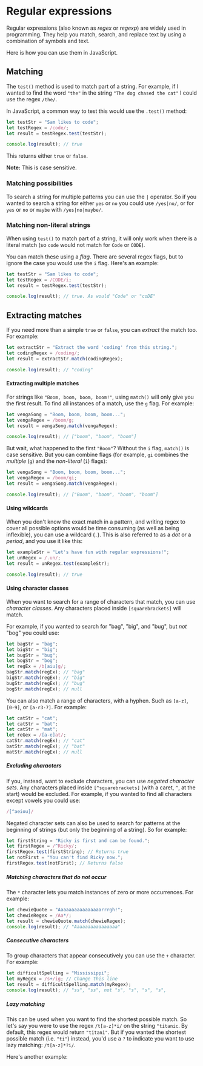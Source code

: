 # Regular expressions
Regular expressions (also known as *regex* or *regexp*) are widely used in programming. They help you match, search, and replace text by using a combination of symbols and text.

Here is how you can use them in JavaScript.

## Matching
The `test()` method is used to match part of a string. For example, if I wanted to find the word `"the"` in the string `"The dog chased the cat"` I could use the regex `/the/`.

In JavaScript, a common way to test this would use the `.test()` method:
```js
let testStr = "Sam likes to code";
let testRegex = /code/;
let result = testRegex.test(testStr);

console.log(result); // true
```
This returns either `true` or `false`.

**Note:** This is case sensitive.

### Matching possibilities
To search a string for multiple patterns you can use the `|` operator. So if you wanted to search a string for either `yes` or `no` you could use `/yes|no/`, or for `yes` or `no` or `maybe` with `/yes|no|maybe/`.

### Matching non-literal strings
When using `test()` to match part of a string, it will only work when there is a literal match (so `code` would not match for `Code` or `CODE`).

You can match these using a *flag*. There are several regex flags, but to ignore the case you would use the `i` flag. Here's an example:
```js
let testStr = "Sam likes to code";
let testRegex = /CODE/i;
let result = testRegex.test(testStr);

console.log(result); // true. As would "Code" or "coDE"
```

## Extracting matches
If you need more than a simple `true` or `false`, you can *extract* the match too. For example:
```js
let extractStr = "Extract the word 'coding' from this string.";
let codingRegex = /coding/;
let result = extractStr.match(codingRegex);

console.log(result); // "coding"
```

#### Extracting multiple matches
For strings like `"Boom, boom, boom, boom!"`, using `match()` will only give you the first result. To find all instances of a match, use the `g` flag. For example:
```js
let vengaSong = "Boom, boom, boom, boom...";
let vengaRegex = /boom/g;
let result = vengaSong.match(vengaRegex);

console.log(result); // ["boom", "boom", "boom"]
```
But wait, what happened to the first `"Boom"`? Without the `i` flag, `match()` is case sensitive. But you can combine flags (for example, `gi` combines the *multiple* (`g`) and the *non-literal* (`i`) flags):
```js
let vengaSong = "Boom, boom, boom, boom...";
let vengaRegex = /boom/gi;
let result = vengaSong.match(vengaRegex);

console.log(result); // ["Boom", "boom", "boom", "boom"]
```

#### Using wildcards
When you don't know the exact match in a pattern, and writing regex to cover all possible options would be time consuming (as well as being inflexible), you can use a wildcard (`.`). This is also referred to as a *dot* or a *period*, and you use it like this:
```js
let exampleStr = "Let's have fun with regular expressions!";
let unRegex = /.un/;
let result = unRegex.test(exampleStr);

console.log(result); // true
```

#### Using character classes
When you want to search for a range of characters that match, you can use *character classes*. Any characters placed inside `[squarebrackets]` will match.

For example, if you wanted to search for "bag", "big", and "bug", but *not* "bog" you could use:
```js
let bagStr = "bag";
let bigStr = "big";
let bugStr = "bug";
let bogStr = "bog";
let regEx = /b[aiu]g/;
bagStr.match(regEx); // "bag"
bigStr.match(regEx); // "big"
bugStr.match(regEx); // "bug"
bogStr.match(regEx); // null
```

You can also match a range of characters, with a hyphen. Such as `[a-z]`, `[0-9]`, or `[a-r3-7]`. For example:
```js
let catStr = "cat";
let catStr = "bat";
let catStr = "mat";
let reGex = /[a-e]at/;
catStr.match(regEx); // "cat"
batStr.match(regEx); // "bat"
matStr.match(regEx); // null
```

##### Excluding characters
If you, instead, want to exclude characters, you can use *negated character sets*. Any characters placed inside `[^squarebrackets]` (with a caret, `^`, at the start) would be excluded. For example, if you wanted to find all characters except vowels you could use:
```js
/[^aeiou]/
```
Negated character sets can also be used to search for patterns at the beginning of strings (but only the beginning of a string). So for example:
```js
let firstString = "Ricky is first and can be found.";
let firstRegex = /^Ricky/;
firstRegex.test(firstString); // Returns true
let notFirst = "You can't find Ricky now.";
firstRegex.test(notFirst); // Returns false
```

##### Matching characters that do not occur
The `*` character lets you match instances of zero or more occurrences. For example:
```js
let chewieQuote = "Aaaaaaaaaaaaaaaarrrgh!";
let chewieRegex = /Aa*/;
let result = chewieQuote.match(chewieRegex);
console.log(result); // "Aaaaaaaaaaaaaaaa"
```

##### Consecutive characters
To group characters that appear consecutively you can use the `+` character. For example:
```js
let difficultSpelling = "Mississippi";
let myRegex = /s+/ig; // Change this line
let result = difficultSpelling.match(myRegex);
console.log(result); // "ss", "ss", not "s", "s", "s", "s",
```

##### Lazy matching
This can be used when you want to find the shortest possible match. So let's say you were to use the regex `/t[a-z]*i/` on the string `"titanic`. By default, this regex would return `"titani"`. But if you wanted the shortest possible match (i.e. `"ti"`) instead, you'd use a `?` to indicate you want to use lazy matching: `/t[a-z]*?i/`.

Here's another example:
```js

```
